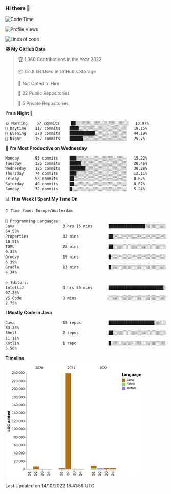 ### Hi there 👋


<!--START_SECTION:waka-->
![Code Time](http://img.shields.io/badge/Code%20Time-2%2C522%20hrs%2036%20mins-blue)

![Profile Views](http://img.shields.io/badge/Profile%20Views-6-blue)

![Lines of code](https://img.shields.io/badge/From%20Hello%20World%20I%27ve%20Written-264%20Thousand%20lines%20of%20code-blue)

**🐱 My GitHub Data** 

> 🏆 1,360 Contributions in the Year 2022
 > 
> 📦 151.8 kB Used in GitHub's Storage 
 > 
> 🚫 Not Opted to Hire
 > 
> 📜 22 Public Repositories 
 > 
> 🔑 5 Private Repositories  
 > 
**I'm a Night 🦉** 

```text
🌞 Morning    67 commits     ██░░░░░░░░░░░░░░░░░░░░░░░   10.97% 
🌆 Daytime    117 commits    ████░░░░░░░░░░░░░░░░░░░░░   19.15% 
🌃 Evening    270 commits    ███████████░░░░░░░░░░░░░░   44.19% 
🌙 Night      157 commits    ██████░░░░░░░░░░░░░░░░░░░   25.7%

```
📅 **I'm Most Productive on Wednesday** 

```text
Monday       93 commits     ███░░░░░░░░░░░░░░░░░░░░░░   15.22% 
Tuesday      125 commits    █████░░░░░░░░░░░░░░░░░░░░   20.46% 
Wednesday    185 commits    ███████░░░░░░░░░░░░░░░░░░   30.28% 
Thursday     74 commits     ███░░░░░░░░░░░░░░░░░░░░░░   12.11% 
Friday       53 commits     ██░░░░░░░░░░░░░░░░░░░░░░░   8.67% 
Saturday     49 commits     ██░░░░░░░░░░░░░░░░░░░░░░░   8.02% 
Sunday       32 commits     █░░░░░░░░░░░░░░░░░░░░░░░░   5.24%

```


📊 **This Week I Spent My Time On** 

```text
⌚︎ Time Zone: Europe/Amsterdam

💬 Programming Languages: 
Java                     3 hrs 16 mins       ████████████████░░░░░░░░░   64.58% 
Properties               32 mins             ██░░░░░░░░░░░░░░░░░░░░░░░   10.51% 
TOML                     28 mins             ██░░░░░░░░░░░░░░░░░░░░░░░   9.33% 
Groovy                   19 mins             █░░░░░░░░░░░░░░░░░░░░░░░░   6.39% 
Gradle                   13 mins             █░░░░░░░░░░░░░░░░░░░░░░░░   4.34%

🔥 Editors: 
IntelliJ                 4 hrs 56 mins       ████████████████████████░   97.25% 
VS Code                  8 mins              ░░░░░░░░░░░░░░░░░░░░░░░░░   2.75%

```

**I Mostly Code in Java** 

```text
Java                     15 repos            ████████████████████░░░░░   83.33% 
Shell                    2 repos             ██░░░░░░░░░░░░░░░░░░░░░░░   11.11% 
Kotlin                   1 repo              █░░░░░░░░░░░░░░░░░░░░░░░░   5.56%

```


**Timeline**

![Chart not found](https://raw.githubusercontent.com/powercasgamer/powercasgamer/master/charts/bar_graph.png) 


 Last Updated on 14/10/2022 18:41:59 UTC
<!--END_SECTION:waka-->
